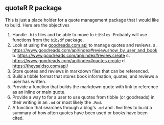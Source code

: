 ## quoteR R package

This is just a place holder for a quote management package that I would like to build.  Here are the objectives

1. Handle `.bib` files and be able to move to `tibbles`.  Probably will use functions from the `bib2df` package.
2. Look at using the [goodreads.com api](https://www.goodreads.com/api) to manage quotes and reviews.
    a. https://www.goodreads.com/api/index#review.show_by_user_and_book
    b. https://www.goodreads.com/api/index#review.create
    c. https://www.goodreads.com/api/index#quotes.create
    d. https://theysaidso.com/api/
3. Store quotes and reviews in markdown files that can be referenced.
4. Build a tibble format that stores book information, quotes, and reviews a user has written.
5. Provide a function that builds the markdown quote with link to reference as an inline or main quote.
6. Provide a way to for a user to use quotes from tibble (or goodreads) in their writing in an `.md` or most likely the `.Rmd`.
7. A function that searches through a blog's `.md` and `.Rmd` files to build a summary of how often quotes have been used or books have been cited.
